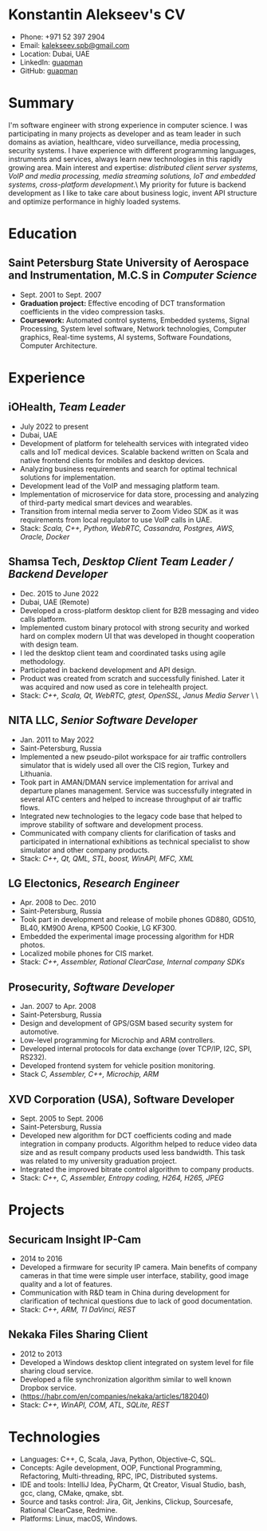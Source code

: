 # Konstantin Alekseev's CV

- Phone: +971 52 397 2904
- Email: [kalekseev.spb@gmail.com](mailto:kalekseev.spb@gmail.com)
- Location: Dubai, UAE
- LinkedIn: [guapman](https://linkedin.com/in/guapman)
- GitHub: [guapman](https://github.com/guapman)


# Summary

I'm software engineer with strong experience in computer science. I was participating in many projects as developer and as team leader in such domains as aviation, healthcare, video surveillance, media processing, security systems. I have experience with different programming languages, instruments and services, always learn new technologies in this rapidly growing area. Main interest and expertise: *distributed client server systems, VoIP and media processing, media streaming solutions, IoT and embedded systems, cross-platform development*.\\ My priority for future is backend development as I like to take care about business logic, invent API structure and optimize performance in highly loaded systems.


# Education

## Saint Petersburg State University of Aerospace and Instrumentation, M.C.S in *Computer Science*

- Sept. 2001 to Sept. 2007
- **Graduation project:** Effective encoding of DCT transformation coefficients in the video compression tasks.
- **Coursework:** Automated control systems, Embedded systems, Signal Processing, System level software, Network technologies, Computer graphics, Real-time systems, AI systems, Software Foundations, Computer Architecture.

# Experience

## iOHealth, *Team Leader*

- July 2022 to present
- Dubai, UAE
- Development of platform for telehealth services with integrated video calls and IoT medical devices. Scalable backend written on Scala and native frontend clients for mobiles and desktop devices.
- Analyzing business requirements and search for optimal technical solutions for implementation.
- Development lead of the VoIP and messaging platform team.
- Implementation of microservice for data store, processing and analyzing of third-party medical smart devices and wearables.
- Transition from internal media server to Zoom Video SDK as it was requirements from local regulator to use VoIP calls in UAE.
- Stack: *Scala, C++, Python, WebRTC, Cassandra, Postgres, AWS, Oracle, Docker*

## Shamsa Tech, *Desktop Client Team Leader / Backend Developer*

- Dec. 2015 to June 2022
- Dubai, UAE (Remote)
- Developed a cross-platform desktop client for B2B messaging and video calls platform.
- Implemented custom binary protocol with strong security and worked hard on complex modern UI that was developed in thought cooperation with design team.
- I led the desktop client team and coordinated tasks using agile methodology.
- Participated in backend development and API design.
- Product was created from scratch and successfully finished. Later it was acquired and now used as core in telehealth project.
- Stack: *C++, Scala, Qt, WebRTC, gtest, OpenSSL, Janus Media Server* \\ \\


## NITA LLC, *Senior Software Developer*

- Jan. 2011 to May 2022
- Saint-Petersburg, Russia
- Implemented a new pseudo-pilot workspace for air traffic controllers simulator that is widely used all over the CIS region, Turkey and Lithuania.
- Took part in AMAN/DMAN service implementation for arrival and departure planes management. Service was successfully integrated in several ATC centers and helped to increase throughput of air traffic flows.
- Integrated new technologies to the legacy code base that helped to improve stability of software and development process.
- Communicated with company clients for clarification of tasks and participated in international exhibitions as technical specialist to show simulator and other company products.
- Stack: *C++, Qt, QML, STL, boost, WinAPI, MFC, XML*

## LG Electonics, *Research Engineer*

- Apr. 2008 to Dec. 2010
- Saint-Petersburg, Russia
- Took part in development and release of mobile phones GD880, GD510, BL40, KM900 Arena, KP500 Cookie, LG KF300.
- Embedded the experimental image processing algorithm for HDR photos.
- Localized mobile phones for CIS market.
- Stack: *C++, Assembler, Rational ClearCase, Internal company SDKs*

## Prosecurity, *Software Developer*

- Jan. 2007 to Apr. 2008
- Saint-Petersburg, Russia
- Design and development of GPS/GSM based security system for automotive.
- Low-level programming for Microchip and ARM controllers.
- Developed internal protocols for data exchange (over TCP/IP, I2C, SPI, RS232).
- Developed frontend system for vehicle position monitoring.
- Stack *C, Assembler, C++, Microchip, ARM*

## XVD Corporation (USA), Software Developer

- Sept. 2005 to Sept. 2006
- Saint-Petersburg, Russia
- Developed new algorithm for DCT coefficients coding and made integration in company products. Algorithm helped to reduce video data size and as result company products used less bandwidth. This task was related to my university graduation project.
- Integrated the improved bitrate control algorithm to company products.
- Stack: *C++, C, Assembler, Entropy coding, H264, H265, JPEG*

# Projects

## Securicam Insight IP-Cam

- 2014 to 2016
- Developed a firmware for security IP camera. Main benefits of company cameras in that time were simple user interface, stability, good image quality and a lot of features.
- Communication with R&D team in China during development for clarification of technical questions due to lack of good documentation.
- Stack: *C++, ARM, TI DaVinci, REST*

## Nekaka Files Sharing Client

- 2012 to 2013
- Developed a Windows desktop client integrated on system level for file sharing cloud service.
- Developed a file synchronization algorithm similar to well known Dropbox service.
- (https://habr.com/en/companies/nekaka/articles/182040)
- Stack: *C++, WinAPI, COM, ATL, SQLite, REST*

# Technologies

- Languages: C++, C, Scala, Java, Python, Objective-C, SQL.
- Concepts: Agile development, OOP, Functional Programming, Refactoring, Multi-threading, RPC, IPC, Distributed systems.
- IDE and tools: IntelliJ Idea, PyCharm, Qt Creator, Visual Studio, bash, gcc, clang, CMake, qmake, sbt.
- Source and tasks control: Jira, Git, Jenkins, Clickup, Sourcesafe, Rational ClearCase, Redmine.
- Platforms: Linux, macOS, Windows.
